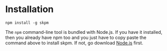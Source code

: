 # Installation

```
npm install -g skpm
```

The `npm` command-line tool is bundled with Node.js. If you have it installed, then you already have npm too and you just have to copy paste the command above to install skpm. If not, go download [Node.js](https://nodejs.org/en/download/) first.

